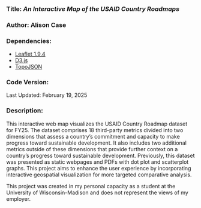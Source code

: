 ### **Title:** *An Interactive Map of the USAID Country Roadmaps*

### **Author:** Alison Case

### **Dependencies:**
* [Leaflet 1.9.4](https://leafletjs.com/download.html)
* [D3.js](https://d3js.org/)
* [TopoJSON](https://github.com/topojson/topojson)

### **Code Version:**
Last Updated: February 19, 2025

### **Description:**
This interactive web map visualizes the USAID Country Roadmap dataset for FY25. The dataset comprises 18 third-party metrics divided into two dimensions that assess a country’s commitment and capacity to make progress toward sustainable development. It also includes two additional metrics outside of these dimensions that provide further context on a country’s progress toward sustainable development. Previously, this dataset was presented as static webpages and PDFs with dot plot and scatterplot graphs. This project aims to enhance the user experience by incorporating interactive geospatial visualization for more targeted comparative analysis.

This project was created in my personal capacity as a student at the University of Wisconsin-Madison and does not represent the views of my employer.
